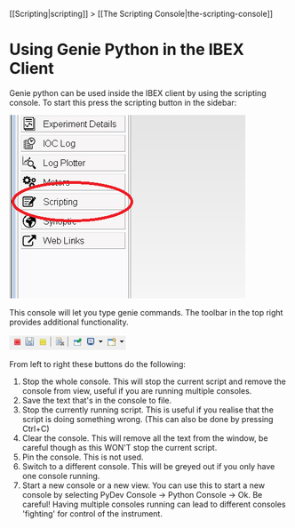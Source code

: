 [[Scripting|scripting]] > [[The Scripting Console|the-scripting-console]]

Using Genie Python in the IBEX Client
=====================================

Genie python can be used inside the IBEX client by using the scripting console. To start this press the scripting button in the sidebar:

![Toolbar](genie_python_and_ibex/OpenTheScriptingPerspective.png)

This console will let you type genie commands. The toolbar in the top right provides additional functionality.

![Toolbar](genie_python_and_ibex/TheScriptingPerspectiveToolbar.png)

From left to right these buttons do the following:

1. Stop the whole console. This will stop the current script and remove the console from view, useful if you are running multiple consoles.
1. Save the text that's in the console to file.
1. Stop the currently running script. This is useful if you realise that the script is doing something wrong. (This can also be done by pressing Ctrl+C)
1. Clear the console. This will remove all the text from the window, be careful though as this WON'T stop the current script.
1. Pin the console. This is not used.
1. Switch to a different console. This will be greyed out if you only have one console running.
1. Start a new console or a new view. You can use this to start a new console by selecting PyDev Console -> Python Console -> Ok. Be careful! Having multiple consoles running can lead to different consoles 'fighting' for control of the instrument.